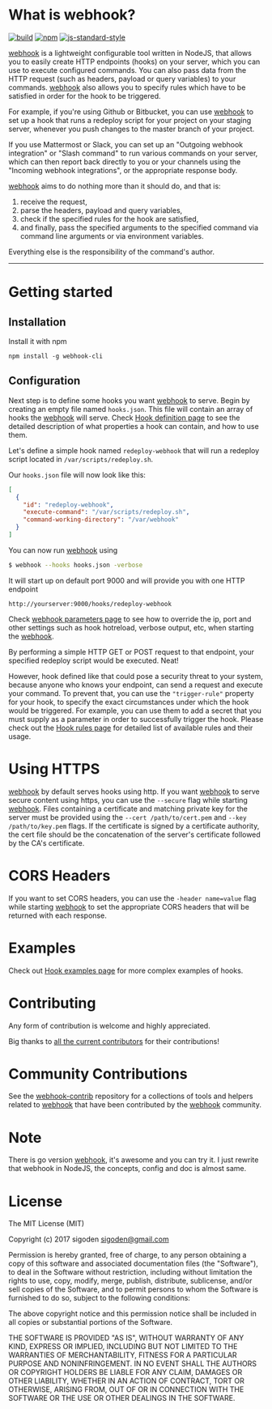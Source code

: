 # What is webhook?

[![build](https://travis-ci.org/sigoden/webhook.svg?branch=master)](https://travis-ci.org/sigoden/webhook)
[![npm](https://img.shields.io/npm/v/webhook-cli.svg)](https://www.npmjs.com/package/webhook-cli)
[![js-standard-style](https://img.shields.io/badge/code%20style-standard-brightgreen.svg)](http://standardjs.com)

[webhook](https://github.com/sigoden/webhook/) is a lightweight configurable tool written in NodeJS, that allows you to easily create HTTP endpoints (hooks) on your server, which you can use to execute configured commands. You can also pass data from the HTTP request (such as headers, payload or query variables) to your commands. [webhook](https://github.com/sigoden/webhook/) also allows you to specify rules which have to be satisfied in order for the hook to be triggered.

For example, if you're using Github or Bitbucket, you can use [webhook](https://github.com/sigoden/webhook/) to set up a hook that runs a redeploy script for your project on your staging server, whenever you push changes to the master branch of your project.

If you use Mattermost or Slack, you can set up an "Outgoing webhook integration" or "Slash command" to run various commands on your server, which can then report back directly to you or your channels using the "Incoming webhook integrations", or the appropriate response body.

[webhook](https://github.com/sigoden/webhook/) aims to do nothing more than it should do, and that is:
 1. receive the request,
 2. parse the headers, payload and query variables,
 3. check if the specified rules for the hook are satisfied,
 3. and finally, pass the specified arguments to the specified command via
    command line arguments or via environment variables.

Everything else is the responsibility of the command's author.

---

# Getting started
## Installation
Install it with npm

```
npm install -g webhook-cli
```

## Configuration
Next step is to define some hooks you want [webhook](https://github.com/sigoden/webhook/) to serve. Begin by creating an empty file named `hooks.json`. This file will contain an array of hooks the [webhook](https://github.com/sigoden/webhook/) will serve. Check [Hook definition page](https://github.com/sigoden/webhook/wiki/Hook-Definition) to see the detailed description of what properties a hook can contain, and how to use them.

Let's define a simple hook named `redeploy-webhook` that will run a redeploy script located in `/var/scripts/redeploy.sh`.

Our `hooks.json` file will now look like this:
```json
[
  {
    "id": "redeploy-webhook",
    "execute-command": "/var/scripts/redeploy.sh",
    "command-working-directory": "/var/webhook"
  }
]
```

You can now run [webhook](https://github.com/sigoden/webhook/) using
```bash
$ webhook --hooks hooks.json -verbose
```

It will start up on default port 9000 and will provide you with one HTTP endpoint
```http
http://yourserver:9000/hooks/redeploy-webhook
```

Check [webhook parameters page](https://github.com/sigoden/webhook/wiki/Webhook-Parameters) to see how to override the ip, port and other settings such as hook hotreload, verbose output, etc, when starting the [webhook](https://github.com/sigoden/webhook/).

By performing a simple HTTP GET or POST request to that endpoint, your specified redeploy script would be executed. Neat!

However, hook defined like that could pose a security threat to your system, because anyone who knows your endpoint, can send a request and execute your command. To prevent that, you can use the `"trigger-rule"` property for your hook, to specify the exact circumstances under which the hook would be triggered. For example, you can use them to add a secret that you must supply as a parameter in order to successfully trigger the hook. Please check out the [Hook rules page](https://github.com/sigoden/webhook/wiki/Hook-Rules) for detailed list of available rules and their  usage.

# Using HTTPS
[webhook](https://github.com/sigoden/webhook/) by default serves hooks using http. If you want [webhook](https://github.com/sigoden/webhook/) to serve secure content using https, you can use the `--secure` flag while starting [webhook](https://github.com/sigoden/webhook/). Files containing a certificate and matching private key for the server must be provided using the `--cert /path/to/cert.pem` and `--key /path/to/key.pem` flags. If the certificate is signed by a certificate authority, the cert file should be the concatenation of the server's certificate followed by the CA's certificate.

# CORS Headers
If you want to set CORS headers, you can use the `-header name=value` flag while starting [webhook](https://github.com/sigoden/webhook/) to set the appropriate CORS headers that will be returned with each response.

# Examples
Check out [Hook examples page](https://github.com/sigoden/webhook/wiki/Hook-Examples) for more complex examples of hooks.

# Contributing
Any form of contribution is welcome and highly appreciated.

Big thanks to [all the current contributors](https://github.com/sigoden/webhook/graphs/contributors) for their contributions!

# Community Contributions
See the [webhook-contrib][wc] repository for a collections of tools and helpers related to [webhook][w] that have been contributed by the [webhook][w] community.

# Note
There is go version [webhook](https://github.com/adnanh/webhook/), it's awesome and you can try it. I just rewrite that webhook in NodeJS, the concepts, config and doc is almost same.

# License

The MIT License (MIT)

Copyright (c) 2017 sigoden <sigoden@gmail.com>

Permission is hereby granted, free of charge, to any person obtaining a copy
of this software and associated documentation files (the "Software"), to deal
in the Software without restriction, including without limitation the rights
to use, copy, modify, merge, publish, distribute, sublicense, and/or sell
copies of the Software, and to permit persons to whom the Software is
furnished to do so, subject to the following conditions:

The above copyright notice and this permission notice shall be included in
all copies or substantial portions of the Software.

THE SOFTWARE IS PROVIDED "AS IS", WITHOUT WARRANTY OF ANY KIND, EXPRESS OR
IMPLIED, INCLUDING BUT NOT LIMITED TO THE WARRANTIES OF MERCHANTABILITY,
FITNESS FOR A PARTICULAR PURPOSE AND NONINFRINGEMENT. IN NO EVENT SHALL THE
AUTHORS OR COPYRIGHT HOLDERS BE LIABLE FOR ANY CLAIM, DAMAGES OR OTHER
LIABILITY, WHETHER IN AN ACTION OF CONTRACT, TORT OR OTHERWISE, ARISING FROM,
OUT OF OR IN CONNECTION WITH THE SOFTWARE OR THE USE OR OTHER DEALINGS IN
THE SOFTWARE.


[w]: https://github.com/sigoden/webhook
[wc]: https://github.com/sigoden/webhook-contrib
